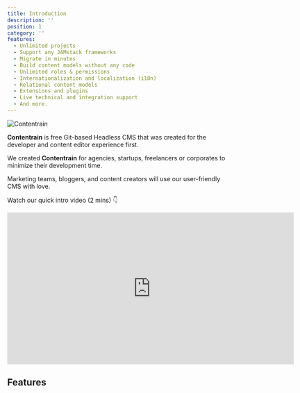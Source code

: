 ```yaml
---
title: Introduction
description: ''
position: 1
category: ''
features:
  - Unlimited projects 
  - Support any JAMstack frameworks
  - Migrate in minutes
  - Build content models without any code
  - Unlimited roles & permissions
  - Internationalization and localization (i18n)
  - Relational content models
  - Extensions and plugins
  - Live technical and integration support
  - And more.
---
```


![Contentrain](https://imagedelivery.net/yx26LyQGM_miwnGU8RnEaw/593e9d1c-e4a5-46fb-e10e-6093dc91a200/public)

**Contentrain** is free Git-based Headless CMS that was created for the developer and content editor experience first. 

We created **Contentrain** for agencies, startups, freelancers or corporates to minimize their development time. 

Marketing teams, bloggers, and content creators will use our user-friendly CMS with love.

Watch our quick intro video (2 mins) 👇 

<iframe width="660" height="350" src="https://www.youtube.com/embed/QXtVhpgChyo" title="YouTube video player" frameborder="0" allow="accelerometer; autoplay; clipboard-write; encrypted-media; gyroscope; picture-in-picture" allowfullscreen></iframe>

 ## Features

<list :items="features"></list>

